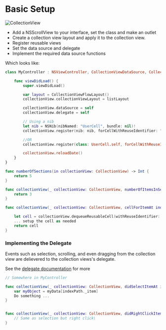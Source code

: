 # Basic Setup
![CollectionView](https://github.com/TheNounProject/CollectionView/raw/master/img/demo_setup.gif "Collection View")

* Add a NSScrollView to your interface, set the class and make an outlet
* Create a collection view layout and apply it to the collection view.
* Register reusable views
* Set the data source and delegate
* Implement the required data source functions

Which looks like:

```swift
class MyController : NSViewController, CollectionViewDataSource, CollectionViewDelegate {

	func viewDidLoad() {
		super.viewDidLoad()

		var layout = CollectionViewFlowLayout()
		collectionView.collectionViewLayout = listLayout

		collectionView.dataSource = self
	   	collectionView.delegate = self

	   	// Using a nib
	   	let nib = NSNib(nibNamed: "UserCell", bundle: nil)!
	   	collectionView.register(nib: nib, forCellWithReuseIdentifier: "UserCell")

	   	//OR
	   	collectionView.register(class: UserCell.self, forCellWithReuseIdentifier: "UserCell")

	   	collectionView.reloadDate()
	}
}

func numberOfSections(in collectionView: CollectionView) -> Int {
    return 5
}

func collectionView(_ collectionView: CollectionView, numberOfItemsInSection section: Int) -> Int {
	return 3
}

func collectionView(_ collectionView: CollectionView, cellForItemAt indexPath: IndexPath) -> CollectionViewCell {

	let cell = collectionView.dequeueReusableCell(withReuseIdentifier: "UserCell", for: indexPath) as! UserCell
	... setup the cell as needed
	return cell
}

```

### Implementing the Delegate
Events such as selection, scrolling, and even dragging from the collection view are delievered to the collection views's delegate.

See the [delegate documentation](https://thenounproject.github.io/CollectionView/Protocols/CollectionViewDelegate.html) for more

```swift
// Somewhere in MyController

func collectionView(_ collectionView: CollectionView, didSelectItemAt indexPath: IndexPath) {
    var myObject = myData[indexPath._item]
    Do something ...
}


func collectionView(_ collectionView: CollectionView, didRightClickItemAt indexPath: IndexPath, with event: NSEvent) {
	// Same as selection but right click\
}
```